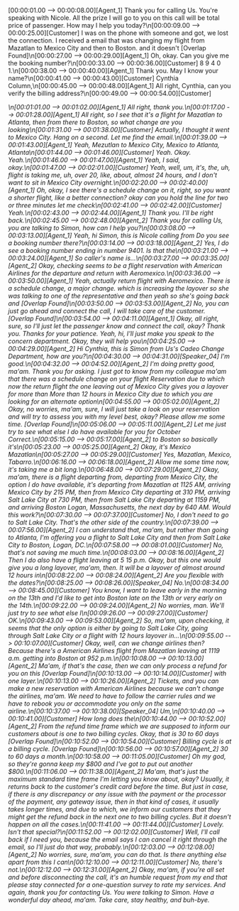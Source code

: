 [00:00:01.00 --> 00:00:08.00][Agent_1] Thank you for calling Us. You're speaking with Nicole. All the prize I will go to you on this call will be total price of passenger. How may I help you today?\n[00:00:09.00 --> 00:00:25.00][Customer] I was on the phone with someone and got, we lost the connection. I received a email that was changing my flight from Mazatlan to Mexico City and then to Boston. and it doesn't [Overlap Found]\n[00:00:27.00 --> 00:00:29.00][Agent_1] Oh, okay. Can you give me the booking number?\n[00:00:33.00 --> 00:00:36.00][Customer] 8 9 4 0 1.\n[00:00:38.00 --> 00:00:40.00][Agent_1] Thank you. May I know your name?\n[00:00:41.00 --> 00:00:43.00][Customer] Cynthia Column,\n[00:00:45.00 --> 00:00:48.00][Agent_1] All right, Cynthia, can you verify the billing address?\n[00:00:49.00 --> 00:00:54.00][Customer] <address>\n[00:01:01.00 --> 00:01:02.00][Agent_1] All right, thank you.\n[00:01:17.00 --> 00:01:28.00][Agent_1] All right, so I see that it's a flight for Mazatlan to Atlanta, then from there to Boston, so what change are you looking\n[00:01:31.00 --> 00:01:38.00][Customer] Actually, I thought it went to Mexico City. Hang on a second. Let me find the email.\n[00:01:39.00 --> 00:01:43.00][Agent_1] Yeah, Mezutlan to Mexico City, Mexico to Atlanta, Atlanta\n[00:01:44.00 --> 00:01:46.00][Customer] Yeah. Okay. Yeah.\n[00:01:46.00 --> 00:01:47.00][Agent_1] Yeah, I said, okay.\n[00:01:47.00 --> 00:02:01.00][Customer] Yeah, well, um, it's, the, uh, flight is taking me, uh, over 20, like, about, almost 24 hours, and I don't want to sit in Mexico City overnight.\n[00:02:20.00 --> 00:02:40.00][Agent_1] Oh, okay, I see there's a schedule change on it, right, so you want a shorter flight, like a better connection? okay can you hold the line for two or three minutes let me check\n[00:02:41.00 --> 00:02:42.00][Customer] Yeah.\n[00:02:43.00 --> 00:02:44.00][Agent_1] Thank you. I'll be right back.\n[00:02:45.00 --> 00:02:48.00][Agent_2] Thank you for calling Us, you are talking to Simon, how can I help you?\n[00:03:08.00 --> 00:03:13.00][Agent_1] Yeah, hi Simon, this is Nicole calling from Do you see a booking number there?\n[00:03:14.00 --> 00:03:18.00][Agent_2] Yes, I do see a booking number ending in number 9401. Is that the\n[00:03:21.00 --> 00:03:24.00][Agent_1] So caller's name is...\n[00:03:27.00 --> 00:03:35.00][Agent_2] Okay, checking seems to be a flight reservation with American Airlines for the departure and return with Aeromexico.\n[00:03:36.00 --> 00:03:50.00][Agent_1] Yeah, actually return flight with Aeromexico. There is a schedule change, a major change. which is increasing the layover so she was talking to one of the representative and then yeah so she's going back and [Overlap Found]\n[00:03:50.00 --> 00:03:53.00][Agent_2] No, you can just go ahead and connect the call, I will take care of the customer. [Overlap Found]\n[00:03:54.00 --> 00:04:11.00][Agent_1] Okay, all right, sure, so I'll just let the passenger know and connect the call, okay? Thank you. Thanks for your patience. Yeah, hi, I'll just make you speak to the concern department. Okay, they will help you\n[00:04:25.00 --> 00:04:29.00][Agent_2] Hi Cynthia, this is Simon from Us's Cadeo Change Department, how are you?\n[00:04:30.00 --> 00:04:31.00][Speaker_04] I'm good.\n[00:04:32.00 --> 00:04:52.00][Agent_2] I'm doing pretty good, ma'am. Thank you for asking. I just got to know from my colleague ma'am that there was a schedule change on your flight Reservation due to which now the return flight the one leaving out of Mexico City gives you a layover for more than More than 12 hours in Mexico City due to which you are looking for an alternate option\n[00:04:55.00 --> 00:05:02.00][Agent_2] Okay, no worries, ma'am, sure, I will just take a look on your reservation and will try to assess you with my level best, okay? Please allow me some time. [Overlap Found]\n[00:05:06.00 --> 00:05:11.00][Agent_2] Let me just try to see what else I do have available for you for October Correct.\n[00:05:15.00 --> 00:05:17.00][Agent_2] to Boston so basically it's\n[00:05:23.00 --> 00:05:25.00][Agent_2] Okay, it's Mexico Mazatlan\n[00:05:27.00 --> 00:05:29.00][Customer] Yes, Mazatlan, Mexico, Tabarro.\n[00:06:16.00 --> 00:06:18.00][Agent_2] Allow me some time now, it's taking me a bit long.\n[00:06:48.00 --> 00:07:29.00][Agent_2] Okay, ma'am, there is a flight departing from, departing from Mexico City, the option I do have available, it's departing from Mazatlan at 1125 AM, arriving Mexico City by 215 PM, then from Mexico City departing at 310 PM, arriving Salt Lake City at 730 PM, then from Salt Lake City departing at 1159 PM, and arriving Boston Logan, Massachusetts, the next day by 640 AM. Would this work?\n[00:07:30.00 --> 00:07:37.00][Customer] No, I don't need to go to Salt Lake City. That's the other side of the country.\n[00:07:39.00 --> 00:07:56.00][Agent_2] I can understand that, ma'am, but rather than going to Atlanta, I'm offering you a flight to Salt Lake City and then from Salt Lake City to Boston, Logan, DC.\n[00:07:58.00 --> 00:08:01.00][Customer] No, that's not saving me much time.\n[00:08:03.00 --> 00:08:16.00][Agent_2] Then I do also have a flight leaving at 5 15 p.m. Okay, but this one would give you a long layover, ma'am, then. It will be a layover of almost around 12 hours in\n[00:08:22.00 --> 00:08:24.00][Agent_2] Are you flexible with the dates?\n[00:08:25.00 --> 00:08:26.00][Speaker_04] No.\n[00:08:34.00 --> 00:08:45.00][Customer] You know, I want to leave early in the morning on the 13th and I'd like to get into Boston late on the 13th or very early on the 14th.\n[00:09:22.00 --> 00:09:24.00][Agent_2] No worries, man. We'll just try to see what else I\n[00:09:26.00 --> 00:09:27.00][Customer] OK.\n[00:09:43.00 --> 00:09:53.00][Agent_2] So, ma'am, upon checking, it seems that the only option is either by going to Salt Lake City, going through Salt Lake City or a flight with 12 hours layover in...\n[00:09:55.00 --> 00:10:07.00][Customer] Okay, well, can we change airlines then? Because there's a American Airlines flight from Mazatlan leaving at 1119 a.m. getting into Boston at 952 p.m.\n[00:10:08.00 --> 00:10:13.00][Agent_2] Ma'am, if that's the case, then we can only process a refund for you on this [Overlap Found]\n[00:10:13.00 --> 00:10:14.00][Customer] with one layer.\n[00:10:13.00 --> 00:10:26.00][Agent_2] Tickets, and you can make a new reservation with American Airlines because we can't change the airlines, ma'am. We need to have to follow the carrier rules and we have to rebook you or accommodate you only on the same airline.\n[00:10:37.00 --> 00:10:38.00][Speaker_04] Um,\n[00:10:40.00 --> 00:10:41.00][Customer] How long does the\n[00:10:44.00 --> 00:10:52.00][Agent_2] From the refund time frame which we are supposed to inform our customers about is one to two billing cycles. Okay, that is 30 to 60 days [Overlap Found]\n[00:10:52.00 --> 00:10:54.00][Customer] Billing cycle is at a billing cycle. [Overlap Found]\n[00:10:56.00 --> 00:10:57.00][Agent_2] 30 to 60 days a month.\n[00:10:58.00 --> 00:11:05.00][Customer] Oh my god, so they're gonna keep my $800 and I've got to put out another $800.\n[00:11:06.00 --> 00:11:38.00][Agent_2] Ma'am, that's just the maximum standard time frame I'm letting you know about, okay? Usually, it returns back to the customer's credit card before the time. But just in case, if there is any discrepancy or any issue with the payment or the processor of the payment, any gateway issue, then in that kind of cases, it usually takes longer times, and due to which, we inform our customers that they might get the refund back in the next one to two billing cycles. But it doesn't happen on all the cases.\n[00:11:41.00 --> 00:11:44.00][Customer] Lovely. Isn't that special?\n[00:11:52.00 --> 00:12:02.00][Customer] Well, I'll call back if I need you, because the email says I can cancel it right through the email, so I'll just do that way, probably.\n[00:12:03.00 --> 00:12:08.00][Agent_2] No worries, sure, ma'am, you can do that. Is there anything else apart from this I can\n[00:12:10.00 --> 00:12:11.00][Customer] No, there's not.\n[00:12:12.00 --> 00:12:31.00][Agent_2] Okay, ma'am, if you're all set and before disconnecting the call, it's an humble request from my end that please stay connected for a one-question survey to rate my services. And again, thank you for contacting Us. You were talking to Simon. Have a wonderful day ahead, ma'am. Take care, stay healthy, and buh-bye.
